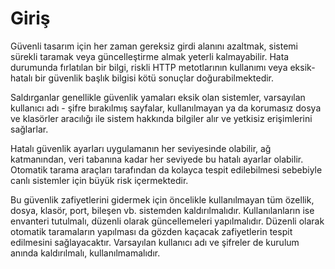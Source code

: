 # Giriş

Güvenli tasarım için her zaman gereksiz girdi alanını azaltmak, sistemi sürekli taramak veya güncelleştirme almak yeterli kalmayabilir. Hata durumunda fırlatılan bir bilgi, riskli HTTP metotlarının kullanımı veya eksik-hatalı bir güvenlik başlık bilgisi kötü sonuçlar doğurabilmektedir.

Saldırganlar genellikle güvenlik yamaları eksik olan sistemler, varsayılan kullanıcı adı - şifre bırakılmış sayfalar, kullanılmayan ya da korumasız dosya ve klasörler aracılığı ile sistem hakkında bilgiler alır ve yetkisiz erişimlerini sağlarlar.

Hatalı güvenlik ayarları uygulamanın her seviyesinde olabilir, ağ katmanından, veri tabanına kadar her seviyede bu hatalı ayarlar olabilir. Otomatik tarama araçları tarafından da kolayca tespit edilebilmesi sebebiyle canlı sistemler için büyük risk içermektedir.

Bu güvenlik zafiyetlerini gidermek için öncelikle kullanılmayan tüm özellik, dosya, klasör, port, bileşen vb. sistemden kaldırılmalıdır. Kullanılanların ise envanteri tutulmalı, düzenli olarak güncellemeleri yapılmalıdır. Düzenli olarak otomatik taramaların yapılması da gözden kaçacak zafiyetlerin tespit edilmesini sağlayacaktır. Varsayılan kullanıcı adı ve şifreler de kurulum anında kaldırılmalı, kullanılmamalıdır.
